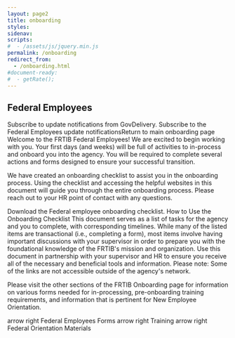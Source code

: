 ```yaml
---
layout: page2
title: onboarding
styles:
sidenav:
scripts:
#  - /assets/js/jquery.min.js
permalink: /onboarding
redirect_from:
  - /onboarding.html
#document-ready:
#  - getRate();
---
```


## Federal Employees
Subscribe to update notifications from GovDelivery. Subscribe to the Federal Employees update notificationsReturn to main onboarding page Welcome to the FRTIB Federal Employees! We are excited to begin working with you.
Your first days (and weeks) will be full of activities to in-process and onboard you into the agency. You will be required to complete several actions and forms designed to ensure your successful transition.

We have created an onboarding checklist to assist you in the onboarding process. Using the checklist and accessing the helpful websites in this document will guide you through the entire onboarding process. Please reach out to your HR point of contact with any questions.

Download the Federal employee onboarding checklist.
How to Use the Onboarding Checklist
This document serves as a list of tasks for the agency and you to complete, with corresponding timelines. While many of the listed items are transactional (i.e., completing a form), most items involve having important discussions with your supervisor in order to prepare you with the foundational knowledge of the FRTIB's mission and organization. Use this document in partnership with your supervisor and HR to ensure you receive all of the necessary and beneficial tools and information. Please note: Some of the links are not accessible outside of the agency's network.

Please visit the other sections of the FRTIB Onboarding page for information on various forms needed for in-processing, pre-onboarding training requirements, and information that is pertinent for New Employee Orientation.

arrow right
Federal Employees Forms
arrow right
Training
arrow right
Federal Orientation Materials

<!-- CONTENT END -->
